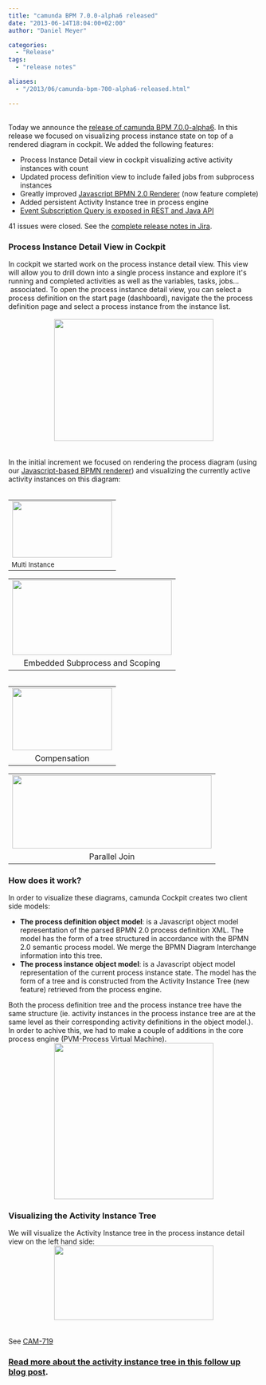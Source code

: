```yaml
---
title: "camunda BPM 7.0.0-alpha6 released"
date: "2013-06-14T18:04:00+02:00"
author: "Daniel Meyer"

categories:
  - "Release"
tags: 
  - "release notes"

aliases:
  - "/2013/06/camunda-bpm-700-alpha6-released.html"

---
```


<div>
<br /></div>
<div>
Today we announce the <a href="http://www.camunda.org/download/">release of camunda BPM 7.0.0-alpha6</a>. In this release we focused on visualizing process instance state on top of a rendered diagram in cockpit. We added the following features:&nbsp;</div>
<div>
<ul>
<li>Process Instance Detail view in cockpit visualizing active activity instances with count</li>
<li>Updated process definition view to include failed jobs from subprocess instances</li>
<li>Greatly improved <a href="https://github.com/camunda/camunda-bpmn.js">Javascript BPMN 2.0 Renderer</a> (now feature complete)</li>
<li>Added persistent Activity Instance tree in process engine</li>
<li><a href="http://docs.camunda.org/latest/api-references/rest/#execution-get-message-event-subscription">Event Subscription Query is exposed in REST and Java API</a></li>
</ul>
<div>
41 issues were closed. See the <a href="https://app.camunda.com/jira/secure/ReleaseNote.jspa?projectId=10230&amp;version=12893">complete release notes in Jira</a>.&nbsp;</div>
<div>
<a name='more'></a></div>
<h3>
Process Instance Detail View in Cockpit</h3>
</div>
<div>
In cockpit we started work on the process instance detail view. This view will allow you to drill down into a single process instance and explore it's running and completed activities as well as the variables, tasks, jobs... &nbsp;associated. To open the process instance detail view, you can select a process definition on the start page (dashboard), navigate the the process definition page and select a process instance from the instance list.</div>
<div>
<br /></div>
<div class="separator" style="clear: both; text-align: center;">
<a href="http://4.bp.blogspot.com/-KtTipRABJ5c/UbsRi0DQbbI/AAAAAAAAAJE/lQgx5Y9rakA/s1600/overview.png" imageanchor="1" style="margin-left: 1em; margin-right: 1em;"><img border="0" height="244" src="http://4.bp.blogspot.com/-KtTipRABJ5c/UbsRi0DQbbI/AAAAAAAAAJE/lQgx5Y9rakA/s320/overview.png" width="320" /></a></div>
<div>
<br /></div>
<div>
<br /></div>
<div>
In the initial increment we focused on rendering the process diagram (using our <a href="https://github.com/camunda/camunda-bpmn.js">Javascript-based BPMN renderer</a>) and visualizing the currently active activity instances on this diagram:</div>
<br />
<table align="center" cellpadding="0" cellspacing="0" class="tr-caption-container" style="float: left; margin-right: 1em; text-align: left;"><tbody>
<tr><td><a href="http://3.bp.blogspot.com/-Q2jUYHFml98/UbsSI4lR16I/AAAAAAAAAJM/qHcXP-NeobQ/s1600/multiInstance.png" imageanchor="1" style="margin-left: auto; margin-right: auto;"><img border="0" height="113" src="http://3.bp.blogspot.com/-Q2jUYHFml98/UbsSI4lR16I/AAAAAAAAAJM/qHcXP-NeobQ/s200/multiInstance.png" width="200" /></a></td></tr>
<tr><td class="tr-caption" style="font-size: 13px;">Multi Instance</td></tr>
</tbody></table>
<table align="center" cellpadding="0" cellspacing="0" class="tr-caption-container" style="margin-left: auto; margin-right: auto; text-align: center;"><tbody>
<tr><td style="text-align: center;"><a href="http://3.bp.blogspot.com/-eeSzH-DLjmQ/UbsSJvzgAZI/AAAAAAAAAJY/NK0tOfpuHrg/s1600/scoping.PNG" imageanchor="1" style="margin-left: auto; margin-right: auto; text-align: center;"><img alt="" border="0" height="150" src="http://3.bp.blogspot.com/-eeSzH-DLjmQ/UbsSJvzgAZI/AAAAAAAAAJY/NK0tOfpuHrg/s320/scoping.PNG" title="Embedded Subprocess and Scoping" width="320" /></a></td></tr>
<tr><td class="tr-caption" style="text-align: center;">Embedded Subprocess and Scoping</td></tr>
</tbody></table>
<table align="center" cellpadding="0" cellspacing="0" class="tr-caption-container" style="float: left; margin-right: 1em; text-align: left;"><tbody>
<tr><td style="text-align: center;"><a href="http://4.bp.blogspot.com/-oczqZv4ZP4c/UbsSIx5TtoI/AAAAAAAAAJU/xwJ-0ETnpgw/s1600/compensation.png" imageanchor="1" style="margin-left: auto; margin-right: auto;"><img border="0" height="125" src="http://4.bp.blogspot.com/-oczqZv4ZP4c/UbsSIx5TtoI/AAAAAAAAAJU/xwJ-0ETnpgw/s200/compensation.png" width="200" /></a></td></tr>
<tr><td class="tr-caption" style="text-align: center;">Compensation</td></tr>
</tbody></table>
<table align="center" cellpadding="0" cellspacing="0" class="tr-caption-container" style="margin-left: auto; margin-right: auto; text-align: center;"><tbody>
<tr><td style="text-align: center;"><a href="http://1.bp.blogspot.com/-FarP3t8mJ8M/UbsSI6MXxYI/AAAAAAAAAJQ/nyuy6jzoUFM/s1600/join.png" imageanchor="1" style="margin-left: auto; margin-right: auto; text-align: center;"><img border="0" height="147" src="http://1.bp.blogspot.com/-FarP3t8mJ8M/UbsSI6MXxYI/AAAAAAAAAJQ/nyuy6jzoUFM/s400/join.png" width="400" /></a></td></tr>
<tr><td class="tr-caption" style="text-align: center;">Parallel Join</td></tr>
</tbody></table>
<h3>
How does it work?</h3>
<div>
In order to visualize these diagrams, camunda Cockpit creates two client side models:</div>
<div>
<ul>
<li><b>The process definition object model</b>: is a Javascript object model representation of the parsed BPMN 2.0 process definition XML. The model has the form of a tree structured in accordance with the BPMN 2.0 semantic process model. We merge the BPMN Diagram Interchange information into this tree.</li>
<li><b>The process instance object model</b>: is a Javascript object model representation of the current process instance state. The model has the form of a tree and is constructed from the Activity Instance Tree (new feature) retrieved from the process engine.&nbsp;</li>
</ul>
<div>
Both the process definition tree and the process instance tree have the same structure (ie. activity instances in the process instance tree are at the same level as their corresponding activity definitions in the object model.). In order to achive this, we had to make a couple of additions in the core process engine (PVM-Process Virtual Machine).&nbsp;</div>
</div>
<div class="separator" style="clear: both; text-align: center;">
<a href="http://4.bp.blogspot.com/-V8nkTQOkxZs/UbsYqwAIRCI/AAAAAAAAAJ0/3lFh2RoXx6A/s1600/architecture.png" imageanchor="1" style="margin-left: 1em; margin-right: 1em;"><img border="0" height="313" src="http://4.bp.blogspot.com/-V8nkTQOkxZs/UbsYqwAIRCI/AAAAAAAAAJ0/3lFh2RoXx6A/s320/architecture.png" width="320" /></a></div>
<h3>
Visualizing the Activity Instance Tree</h3>
<div>
We will visualize the Activity Instance tree in the process instance detail view on the left hand side:</div>
<div class="separator" style="clear: both; text-align: center;">
<a href="http://4.bp.blogspot.com/-EeLbTkkAwPk/UbsqYY6bwGI/AAAAAAAAALc/ka0el09PyuM/s1600/Instance+Details+inkl+Tree.png" imageanchor="1" style="margin-left: 1em; margin-right: 1em;"><img border="0" height="149" src="http://4.bp.blogspot.com/-EeLbTkkAwPk/UbsqYY6bwGI/AAAAAAAAALc/ka0el09PyuM/s320/Instance+Details+inkl+Tree.png" width="320" /></a></div>
<div>
<br /></div>
<div class="separator" style="clear: both; text-align: center;">
</div>
<div>
<br /></div>
<div>
See&nbsp;<a href="https://app.camunda.com/jira/browse/CAM-719">CAM-719</a></div>
<h3>
<a href="http://camundabpm.blogspot.de/2013/06/introducing-activity-instance-model-to.html">Read more about the activity instance tree in this follow up blog post</a>.</h3>